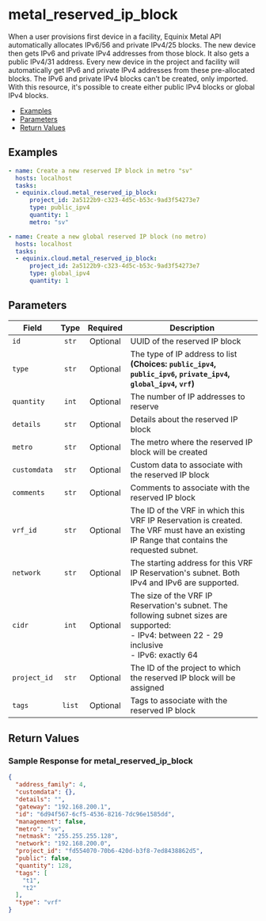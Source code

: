 # metal_reserved_ip_block

When a user provisions first device in a facility, Equinix Metal API automatically allocates IPv6/56 and private IPv4/25 blocks. The new device then gets IPv6 and private IPv4 addresses from those block. It also gets a public IPv4/31 address. Every new device in the project and facility will automatically get IPv6 and private IPv4 addresses from these pre-allocated blocks. The IPv6 and private IPv4 blocks can't be created, only imported. With this resource, it's possible to create either public IPv4 blocks or global IPv4 blocks.


- [Examples](#examples)
- [Parameters](#parameters)
- [Return Values](#return-values)

## Examples

```yaml
- name: Create a new reserved IP block in metro "sv"
  hosts: localhost
  tasks:
  - equinix.cloud.metal_reserved_ip_block:
      project_id: 2a5122b9-c323-4d5c-b53c-9ad3f54273e7
      type: public_ipv4
      quantity: 1
      metro: "sv"

```

```yaml
- name: Create a new global reserved IP block (no metro)
  hosts: localhost
  tasks:
  - equinix.cloud.metal_reserved_ip_block:
      project_id: 2a5122b9-c323-4d5c-b53c-9ad3f54273e7
      type: global_ipv4
      quantity: 1

```










## Parameters

| Field     | Type | Required | Description                                                                  |
|-----------|------|----------|------------------------------------------------------------------------------|
| `id` | <center>`str`</center> | <center>Optional</center> | UUID of the reserved IP block   |
| `type` | <center>`str`</center> | <center>Optional</center> | The type of IP address to list  **(Choices: `public_ipv4`, `public_ipv6`, `private_ipv4`, `global_ipv4`, `vrf`)** |
| `quantity` | <center>`int`</center> | <center>Optional</center> | The number of IP addresses to reserve   |
| `details` | <center>`str`</center> | <center>Optional</center> | Details about the reserved IP block   |
| `metro` | <center>`str`</center> | <center>Optional</center> | The metro where the reserved IP block will be created   |
| `customdata` | <center>`str`</center> | <center>Optional</center> | Custom data to associate with the reserved IP block   |
| `comments` | <center>`str`</center> | <center>Optional</center> | Comments to associate with the reserved IP block   |
| `vrf_id` | <center>`str`</center> | <center>Optional</center> | The ID of the VRF in which this VRF IP Reservation is created. The VRF must have an existing IP Range that contains the requested subnet.   |
| `network` | <center>`str`</center> | <center>Optional</center> | The starting address for this VRF IP Reservation's subnet. Both IPv4 and IPv6 are supported.   |
| `cidr` | <center>`int`</center> | <center>Optional</center> | The size of the VRF IP Reservation's subnet. The following subnet sizes are supported:<br>- IPv4: between 22 - 29 inclusive<br>- IPv6: exactly 64   |
| `project_id` | <center>`str`</center> | <center>Optional</center> | The ID of the project to which the reserved IP block will be assigned   |
| `tags` | <center>`list`</center> | <center>Optional</center> | Tags to associate with the reserved IP block   |






## Return Values



### Sample Response for metal_reserved_ip_block
```json
{
  "address_family": 4,
  "customdata": {},
  "details": "",
  "gateway": "192.168.200.1",
  "id": "6d94f567-6cf5-4536-8216-7dc96e1585dd",
  "management": false,
  "metro": "sv",
  "netmask": "255.255.255.128",
  "network": "192.168.200.0",
  "project_id": "fd554070-70b6-420d-b3f8-7ed8438862d5",
  "public": false,
  "quantity": 128,
  "tags": [
    "t1",
    "t2"
  ],
  "type": "vrf"
}
```



